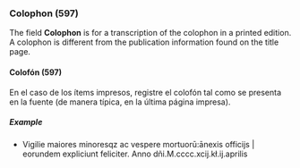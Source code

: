 ### Colophon (597)

The field **Colophon** is for a transcription of the colophon in a printed edition. A colophon is different from the publication information found on the title page.

#### Colofón (597)

En el caso de los ítems impresos, registre el colofón tal como se presenta en la fuente (de manera típica, en la última página impresa).

##### Example

- Vigilie maiores minoresqz ac vespere mortuorū:ānexis officijs \| eorundem expliciunt feliciter. Anno dñi.M.cccc.xcij.kł.ij.aprilis
